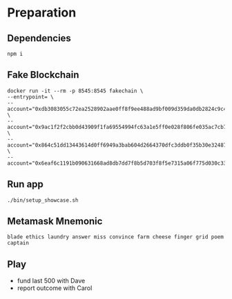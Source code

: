 # Preparation
## Dependencies

```
npm i
```

## Fake Blockchain
```
docker run -it --rm -p 8545:8545 fakechain \
--entrypoint= \
--account="0xdb3083055c72ea2528902aae0ff8f9ee488ad9bf009d359da0db2824c9c45fe8,2000000000000000000000" \
--account="0x9ac1f2f2cbb0d43909f1fa69554994fc63a1e5ff0e028f806fe035ac7cb78590,1000000000000000000000" \
--account="0x864c51dd13443614d0ff6949a3bab604d2664370dfc3ddb0f35b30e324872f51,3000000000000000000000" \
--account="0x6eaf6c1191b090631668ad8db7dd7f8b5d703f8f5e7315a06f775d030c33829b,5000000000000000000000"
```

## Run app

```
./bin/setup_showcase.sh
```

## Metamask Mnemonic

```
blade ethics laundry answer miss convince farm cheese finger grid poem captain
```

## Play

* fund last 500 with Dave
* report outcome with Carol

